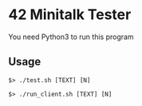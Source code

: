 # 42 Minitalk Tester
You need Python3 to run this program

## Usage
`$> ./test.sh [TEXT] [N]`

`$> ./run_client.sh [TEXT] [N]`
